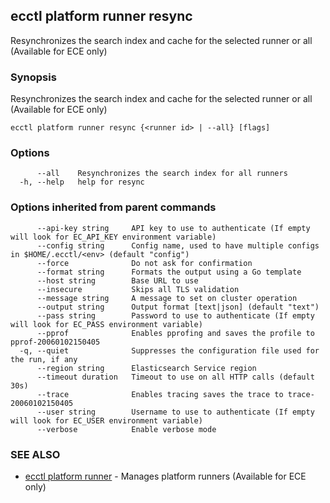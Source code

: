 ## ecctl platform runner resync

Resynchronizes the search index and cache for the selected runner or all (Available for ECE only)

### Synopsis

Resynchronizes the search index and cache for the selected runner or all (Available for ECE only)

```
ecctl platform runner resync {<runner id> | --all} [flags]
```

### Options

```
      --all    Resynchronizes the search index for all runners
  -h, --help   help for resync
```

### Options inherited from parent commands

```
      --api-key string     API key to use to authenticate (If empty will look for EC_API_KEY environment variable)
      --config string      Config name, used to have multiple configs in $HOME/.ecctl/<env> (default "config")
      --force              Do not ask for confirmation
      --format string      Formats the output using a Go template
      --host string        Base URL to use
      --insecure           Skips all TLS validation
      --message string     A message to set on cluster operation
      --output string      Output format [text|json] (default "text")
      --pass string        Password to use to authenticate (If empty will look for EC_PASS environment variable)
      --pprof              Enables pprofing and saves the profile to pprof-20060102150405
  -q, --quiet              Suppresses the configuration file used for the run, if any
      --region string      Elasticsearch Service region
      --timeout duration   Timeout to use on all HTTP calls (default 30s)
      --trace              Enables tracing saves the trace to trace-20060102150405
      --user string        Username to use to authenticate (If empty will look for EC_USER environment variable)
      --verbose            Enable verbose mode
```

### SEE ALSO

* [ecctl platform runner](ecctl_platform_runner.md)	 - Manages platform runners (Available for ECE only)

